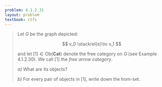 ```yaml
---
problem: 4.1.2.31
layout: problem
textbook: ctfs
---
```


> Let $G$ be the graph depicted:
>
> $$ v_0 \stackrel{e}\to v_1 $$
>
> and let $[1]\in\text{Ob}(\textbf{Cat})$ denote the free category on $G$ (see
> Example 4.1.2.30). We call $[1]$ the _free arrow category_.
>
> _a)_ What are its objects?
>
> _b)_ For every pair of objects in $[1]$, write down the hom-set.
